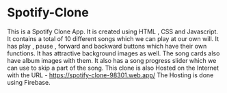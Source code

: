 # Spotify-Clone

This is a Spotify Clone App.
It is created using HTML , CSS and Javascript.
It contains a total of 10 different songs which we can play at our own will.
It has play , pause , forward and backward buttons which have their own functions.
It has attractive background images as well.
The song cards also have album images with them.
It also has a song progress slider which we can use to skip a part of the song.
This clone is also Hosted on the Internet with the URL - https://spotify-clone-98301.web.app/
The Hosting is done using Firebase.
